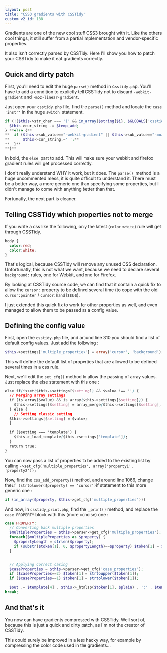 ```yaml
---
layout: post
title: "CSS3 gradients with CSSTidy"
custom_v2_id: 188
---
```


Gradients are one of the new cool stuff CSS3 brought with it. Like the others
cool things, it still suffer from a partial implementation and vendor-specific
properties.

It also isn't correctly parsed by CSSTidy. Here I'll show you how to patch
your CSSTidy to make it eat gradients correctly.

## Quick and dirty patch

First, you'll need to edit the huge `parse()` method in c`sstidy.ph`p. You'll
have to add a condition to explictly tell CSSTidy not to discard `-webkit-
gradient` and `-moz-linear-gradient`.

Just open your `csstidy.php` file, find the `parse()` method and locate the
`case 'instr'` in the huge `switch `statement.


```php
if (!($this->str_char === ')' && in_array($string{$i}, $GLOBALS['csstidy']['whitespace']) && !$this->str_in_str)) {
  $this->cur_string .= $temp_add;
} **else {**
**	if ($this->sub_value=="-webkit-gradient" || $this->sub_value=="-moz-linear-gradient") {**
**		$this->cur_string.=' ';**
**	}**
**}**
```

In bold, the `else `part to add. This will make sure your webkit and firefox
gradient rules will get processed correctly.

I don't really understand WHY it work, but it does. The `parse() `method is a
huge uncommented mess, it is quite difficult to understand it. There must be a
better way, a more generic one than specifying some properties, but I didn't
manage to come with anything better than that.

Fortunatly, the next part is cleaner.

## Telling CSSTidy which properties not to merge

If you write a css like the following, only the latest (`color:white`) rule
will get through CSSTidy.


```css
body {
  color:red;
  color:white;
}
```

That's logical, because CSSTidy will remove any unused CSS declaration.
Unfortunatly, this is not what we want, because we need to declare several
`background:` rules, one for Webkit, and one for Firefox.

By looking at CSSTidy source code, we can find that it contain a quick fix to
allow the `cursor:` property to be defined several time (to cope with the old
`cursor:pointer` / `cursor:hand` issue).

I just extended this quick fix to work for other properties as well, and even
managed to allow them to be passed as a config value.

## Defining the config value

First, open the `csstidy.php` file, and around line 310 you should find a list
of default config values. Just add the following :


```php
$this->settings['multiple_properties'] = array('cursor', 'background');
```

This will define the default list of properties that are allowed to be defined
several times in a css rule.

Next, we'll edit the `set_cfg()` method to allow the passing of array values.
Just replace the else statement with this one :


```css
else if(isset($this->settings[$setting]) && $value !== '') {
  // Merging array settings
  if (is_array($value) && is_array($this->settings[$setting])) {
    $this->settings[$setting] = array_merge($this->settings[$setting], $value);
  } else {
    // Setting classic setting
  $this->settings[$setting] = $value;
  }

  if ($setting === 'template') {
    $this->_load_template($this->settings['template']);
  }
  return true;
}
```


You can now pass a list of properties to be added to the existing list by
calling `->set_cfg('multiple_properties', array('property1', 'property2'));`

Now, find the `css_add_property(`) method, and around line 1066, change the`
if (strtolower($property) == 'cursor') `if statement to this more generic one
:


```php
if (in_array($property, $this->get_cfg('multiple_properties')))
```

And now, in `csstidy_print.php`, find the` _print()` method, and replace the
`case PROPERTY` block with this (more concise) one :


```php
case PROPERTY:
  // Converting back multiple properties
  $multipleProperties = $this->parser->get_cfg('multiple_properties');
  foreach($multipleProperties as $property) {
    $propertyLength = strlen($property);
    if (substr($token[1], 0, $propertyLength)==$property) $token[1] = $property;
  }


  // Applying correct casing
  $caseProperties = $this->parser->get_cfg('case_properties');
  if ($caseProperties==2) $token[1] = strtoupper($token[1]);
  if ($caseProperties==1) $token[1] = strtolower($token[1]);

  $out .= $template[4] . $this->_htmlsp($token[1], $plain) . ':' . $template[5];
break;
```


## And that's it

You now can have gradients compressed with CSSTidy. Well sort of, because this
is just a quick and dirty patch, as I'm not the creator of CSSTidy.

This could surely be improved in a less hacky way, for example by compressing
the color code used in the gradients...


